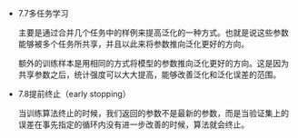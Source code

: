 * 7.7多任务学习

  主要是通过合并几个任务中的样例来提高泛化的一种方式。也就是说这些参数能够被多个任务所共享，并且以此来将参数推向泛化更好的方向。

  额外的训练样本是用相同的方式将模型的参数推向泛化更好的方向。这是因为共享参数之后，统计强度可以大大提高，能够改善泛化和泛化误差的范围。

* 7.8提前终止（early stopping）

  当训练算法终止的时候，我们返回的参数不是最新的参数，而是当验证集上的误差在事先指定的循环内没有进一步改善的时候，算法就会终止。